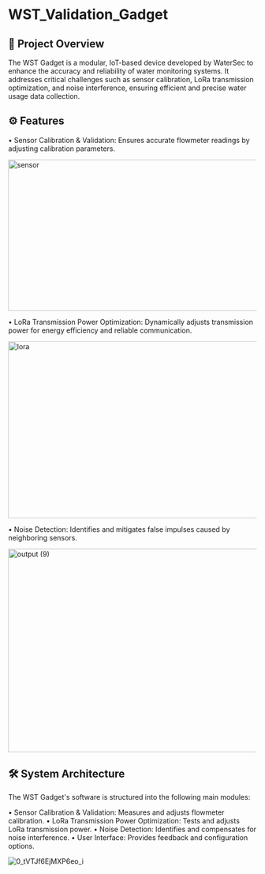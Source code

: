 # WST_Validation_Gadget

## 📌 Project Overview
The WST Gadget is a modular, IoT-based device developed by WaterSec to enhance the accuracy and reliability of water monitoring systems. It addresses critical challenges such as sensor calibration, LoRa transmission optimization, and noise interference, ensuring efficient and precise water usage data collection.

## ⚙️ Features
• Sensor Calibration & Validation: Ensures accurate flowmeter readings by adjusting calibration parameters.

<img width="550" height="306" alt="sensor" src="https://github.com/user-attachments/assets/93a19c03-ae71-4076-adf7-3ef37ea145d2" />

• LoRa Transmission Power Optimization: Dynamically adjusts transmission power for energy efficiency and reliable communication.

<img width="550" height="358" alt="lora" src="https://github.com/user-attachments/assets/a1d579f1-b4ae-460f-9734-0dbb475c6a38" />

• Noise Detection: Identifies and mitigates false impulses caused by neighboring sensors.

<img width="550" height="412" alt="output (9)" src="https://github.com/user-attachments/assets/7ee73101-830f-4b60-93d0-d1423b08faae" />

## 🛠️ System Architecture

The WST Gadget's software is structured into the following main modules:

• Sensor Calibration & Validation: Measures and adjusts flowmeter calibration.
• LoRa Transmission Power Optimization: Tests and adjusts LoRa transmission power.
• Noise Detection: Identifies and compensates for noise interference.
• User Interface: Provides feedback and configuration options.

![0_tVTJf6EjMXP6eo_i](https://github.com/user-attachments/assets/bc3cc7d2-cce6-42ef-8ca0-a402bc7b2da4)

